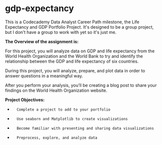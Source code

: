 # gdp-expectancy
This is a Codecademy Data Analyst Career Path milestone, the Life Expectancy and GDP Portfolio Project. It's designed to be a group project, but I don't have a group to work with yet so it's just me.

**The Overview of the assignment is:**

For this project, you will analyze data on GDP and life expectancy from the World Health Organization and the World Bank to try and identify the relationship between the GDP and life expectancy of six countries.

During this project, you will analyze, prepare, and plot data in order to answer questions in a meaningful way.

After you perform your analysis, you’ll be creating a blog post to share your findings on the World Health Organization website.

**Project Objectives:**
* 		Complete a project to add to your portfolio
* 		Use seaborn and Matplotlib to create visualizations
* 		Become familiar with presenting and sharing data visualizations
* 		Preprocess, explore, and analyze data

